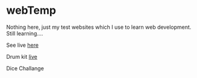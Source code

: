 # webTemp

Nothing here, just my test websites which I use to learn web development.
Still learning....

See live [here](https://manish-xyz.github.io)

Drum kit [live](https://manish-xyz.github.io/Drum%20Kit/index.html)

Dice Challange

